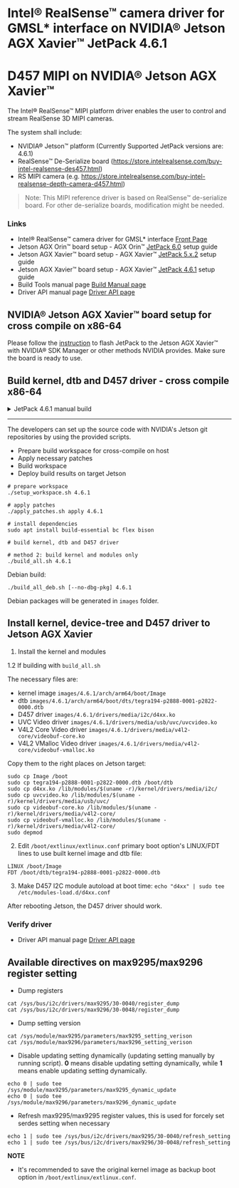 # Intel® RealSense™ camera driver for GMSL* interface on NVIDIA® Jetson AGX Xavier™ JetPack 4.6.1

# D457 MIPI on NVIDIA® Jetson AGX Xavier™
The Intel® RealSense™ MIPI platform driver enables the user to control and stream RealSense 3D MIPI cameras.

The system shall include:
* NVIDIA® Jetson™ platform (Currently Supported JetPack versions are: 4.6.1)
* RealSense™ De-Serialize board (https://store.intelrealsense.com/buy-intel-realsense-des457.html)
* RS MIPI camera (e.g. https://store.intelrealsense.com/buy-intel-realsense-depth-camera-d457.html)

> Note: This MIPI reference driver is based on RealSense™ de-serialize board. For other de-serialize boards, modification might be needed.

### Links
- Intel® RealSense™ camera driver for GMSL* interface [Front Page](./README.md)
- Jetson AGX Orin™ board setup - AGX Orin™ [JetPack 6.0](./README_JP6.md) setup guide
- Jetson AGX Xavier™ board setup - AGX Xavier™ [JetPack 5.x.2](./README_JP5.md) setup guide
- Jetson AGX Xavier™ board setup - AGX Xavier™ [JetPack 4.6.1](./README_JP4.md) setup guide
- Build Tools manual page [Build Manual page](./README_tools.md)
- Driver API manual page [Driver API page](./README_driver.md)


## NVIDIA® Jetson AGX Xavier™ board setup for cross compile on x86-64

Please follow the [instruction](https://docs.nvidia.com/sdk-manager/install-with-sdkm-jetson/index.html) to flash JetPack to the Jetson AGX Xavier™ with NVIDIA® SDK Manager or other methods NVIDIA provides. Make sure the board is ready to use.


## Build kernel, dtb and D457 driver - cross compile x86-64

<details>
<summary>JetPack 4.6.1 manual build</summary>

### Download Jetson Linux source code tarball from 
- [JetPack 4.6.1 BSP sources](https://developer.nvidia.com/embedded/l4t/r32_release_v7.1/sources/t186/public_sources.tbz2)
- [JetPack 4.6.1 Toolchain](http://releases.linaro.org/components/toolchain/binaries/7.3-2018.05/aarch64-linux-gnu/gcc-linaro-7.3.1-2018.05-x86_64_aarch64-linux-gnu.tar.xz)

### JetPack 4.6.1 manual workspace setup
```
mkdir -p l4t-gcc/4.6.1
cd ./l4t-gcc/4.6.1
wget http://releases.linaro.org/components/toolchain/binaries/7.3-2018.05/aarch64-linux-gnu/gcc-linaro-7.3.1-2018.05-x86_64_aarch64-linux-gnu.tar.xz
tar xf gcc-linaro-7.3.1-2018.05-x86_64_aarch64-linux-gnu.tar.xz --strip-components 1
cd ../..
wget https://developer.nvidia.com/embedded/l4t/r32_release_v7.1/sources/t186/public_sources.tbz2
tar xjf public_sources.tbz2
cd Linux_for_Tegra/source/public
tar xjf kernel_src.tbz2
```

### Apply D457 patches and build the kernel image, dtb and D457 driver.

```
# install dependencies
sudo apt install build-essential bc flex bison

# apply patches
./apply_patches_ext.sh ./Linux_for_Tegra/source/public 4.6.1

# build kernel, dtb and D457 driver
./build_all.sh 4.6.1 ./Linux_for_Tegra/source/public
# Debian build
# ./build_all_deb.sh --no-dbg-pkg 4.6.1 ./Linux_for_Tegra/source/public
```
</details>

---

The developers can set up the source code with NVIDIA's Jetson git repositories by using the provided scripts.
- Prepare build workspace for cross-compile on host
- Apply necessary patches
- Build workspace
- Deploy build results on target Jetson

```
# prepare workspace
./setup_workspace.sh 4.6.1

# apply patches
./apply_patches.sh apply 4.6.1

# install dependencies
sudo apt install build-essential bc flex bison

# build kernel, dtb and D457 driver

# method 2: build kernel and modules only
./build_all.sh 4.6.1

```

Debian build:
```
./build_all_deb.sh [--no-dbg-pkg] 4.6.1 
```

Debian packages will be generated in `images` folder.

## Install kernel, device-tree and D457 driver to Jetson AGX Xavier

1. Install the kernel and modules

1.2 If building with `build_all.sh`

The necessary files are:

- kernel image `images/4.6.1/arch/arm64/boot/Image`
- dtb `images/4.6.1/arch/arm64/boot/dts/tegra194-p2888-0001-p2822-0000.dtb`
- D457 driver `images/4.6.1/drivers/media/i2c/d4xx.ko`
- UVC Video driver `images/4.6.1/drivers/media/usb/uvc/uvcvideo.ko`
- V4L2 Core Video driver `images/4.6.1/drivers/media/v4l2-core/videobuf-core.ko`
- V4L2 VMalloc Video driver `images/4.6.1/drivers/media/v4l2-core/videobuf-vmalloc.ko`

Copy them to the right places on Jetson target:
```
sudo cp Image /boot
sudo cp tegra194-p2888-0001-p2822-0000.dtb /boot/dtb
sudo cp d4xx.ko /lib/modules/$(uname -r)/kernel/drivers/media/i2c/
sudo cp uvcvideo.ko /lib/modules/$(uname -r)/kernel/drivers/media/usb/uvc/
sudo cp videobuf-core.ko /lib/modules/$(uname -r)/kernel/drivers/media/v4l2-core/
sudo cp videobuf-vmalloc.ko /lib/modules/$(uname -r)/kernel/drivers/media/v4l2-core/
sudo depmod
```

2. Edit `/boot/extlinux/extlinux.conf` primary boot option's LINUX/FDT lines to use built kernel image and dtb file:

```
LINUX /boot/Image
FDT /boot/dtb/tegra194-p2888-0001-p2822-0000.dtb
```

3. Make D457 I2C module autoload at boot time: `echo "d4xx" | sudo tee /etc/modules-load.d/d4xx.conf`

After rebooting Jetson, the D457 driver should work.

### Verify driver
- Driver API manual page [Driver API page](./README_driver.md)

## Available directives on max9295/max9296 register setting

- Dump registers
```
cat /sys/bus/i2c/drivers/max9295/30-0040/register_dump
cat /sys/bus/i2c/drivers/max9296/30-0048/register_dump
```

- Dump setting version

```
cat /sys/module/max9295/parameters/max9295_setting_verison
cat /sys/module/max9296/parameters/max9296_setting_verison
```

- Disable updating setting dynamically (updating setting manually by running script).
  **0** means disable updating setting dynamically, while **1** means enable updating setting dynamically.

```
echo 0 | sudo tee /sys/module/max9295/parameters/max9295_dynamic_update
echo 0 | sudo tee /sys/module/max9296/parameters/max9296_dynamic_update
```

- Refresh max9295/max9295 register values, this is used for forcely set serdes setting when necessary

```
echo 1 | sudo tee /sys/bus/i2c/drivers/max9295/30-0040/refresh_setting
echo 1 | sudo tee /sys/bus/i2c/drivers/max9296/30-0048/refresh_setting
```
**NOTE**
- It's recommended to save the original kernel image as backup boot option in `/boot/extlinux/extlinux.conf`.